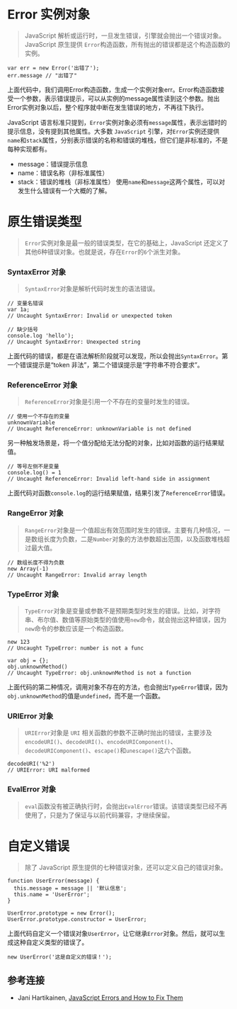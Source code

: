 # Error 实例对象
> JavaScript 解析或运行时，一旦发生错误，引擎就会抛出一个错误对象。JavaScript 原生提供 `Error`构造函数，所有抛出的错误都是这个构造函数的实例。
```
var err = new Error('出错了');
err.message // "出错了"
```
上面代码中，我们调用Error构造函数，生成一个实例对象err。Error构造函数接受一个参数，表示错误提示，可以从实例的message属性读到这个参数。抛出Error实例对象以后，整个程序就中断在发生错误的地方，不再往下执行。

JavaScript 语言标准只提到，`Error`实例对象必须有`message`属性，表示出错时的提示信息，没有提到其他属性。大多数 `JavaScript` 引擎，对`Error`实例还提供`name`和`stack`属性，分别表示错误的名称和错误的堆栈，但它们是非标准的，不是每种实现都有。

- message：错误提示信息
- name：错误名称（非标准属性）
- stack：错误的堆栈（非标准属性）
  使用`name`和`message`这两个属性，可以对发生什么错误有一个大概的了解。
# 原生错误类型
> `Error`实例对象是最一般的错误类型，在它的基础上，JavaScript 还定义了其他6种错误对象。也就是说，存在`Error`的`6`个派生对象。
### SyntaxError 对象
> `SyntaxError`对象是解析代码时发生的语法错误。
```
// 变量名错误
var 1a;
// Uncaught SyntaxError: Invalid or unexpected token

// 缺少括号
console.log 'hello');
// Uncaught SyntaxError: Unexpected string
```
上面代码的错误，都是在语法解析阶段就可以发现，所以会抛出`SyntaxError`。第一个错误提示是“token 非法”，第二个错误提示是“字符串不符合要求”。
### ReferenceError 对象
> `ReferenceError`对象是引用一个不存在的变量时发生的错误。
```
// 使用一个不存在的变量
unknownVariable
// Uncaught ReferenceError: unknownVariable is not defined
```
另一种触发场景是，将一个值分配给无法分配的对象，比如对函数的运行结果赋值。
```
// 等号左侧不是变量
console.log() = 1
// Uncaught ReferenceError: Invalid left-hand side in assignment
```
上面代码对函数`console.log`的运行结果赋值，结果引发了`ReferenceError`错误。
### RangeError 对象
> `RangeError`对象是一个值超出有效范围时发生的错误。主要有几种情况，一是数组长度为负数，二是`Number`对象的方法参数超出范围，以及函数堆栈超过最大值。
```
// 数组长度不得为负数
new Array(-1)
// Uncaught RangeError: Invalid array length
```
### TypeError 对象
> `TypeError`对象是变量或参数不是预期类型时发生的错误。比如，对字符串、布尔值、数值等原始类型的值使用`new`命令，就会抛出这种错误，因为`new`命令的参数应该是一个构造函数。
```
new 123
// Uncaught TypeError: number is not a func

var obj = {};
obj.unknownMethod()
// Uncaught TypeError: obj.unknownMethod is not a function
```
上面代码的第二种情况，调用对象不存在的方法，也会抛出`TypeError`错误，因为`obj.unknownMethod`的值是`undefined`，而不是一个函数。
### URIError 对象
> `URIError`对象是 `URI` 相关函数的参数不正确时抛出的错误，主要涉及`encodeURI()`、`decodeURI()`、`encodeURIComponent()`、`decodeURIComponent()`、`escape()`和`unescape()`这六个函数。
```
decodeURI('%2')
// URIError: URI malformed
```
### EvalError 对象
> `eval`函数没有被正确执行时，会抛出`EvalError`错误。该错误类型已经不再使用了，只是为了保证与以前代码兼容，才继续保留。
# 自定义错误
> 除了 JavaScript 原生提供的七种错误对象，还可以定义自己的错误对象。
```
function UserError(message) {
  this.message = message || '默认信息';
  this.name = 'UserError';
}

UserError.prototype = new Error();
UserError.prototype.constructor = UserError;
```
上面代码自定义一个错误对象`UserError`，让它继承`Error`对象。然后，就可以生成这种自定义类型的错误了。
```
new UserError('这是自定义的错误！');
```

## 参考连接

*   Jani Hartikainen, [JavaScript Errors and How to Fix Them](https://davidwalsh.name/fix-javascript-errors)
